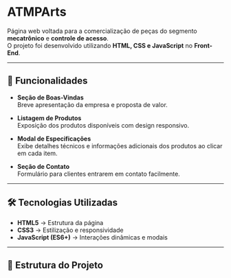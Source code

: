 # ATMPArts

Página web voltada para a comercialização de peças do segmento **mecatrônico** e **controle de acesso**.  
O projeto foi desenvolvido utilizando **HTML, CSS e JavaScript** no **Front-End**.

---

## 🚀 Funcionalidades

- **Seção de Boas-Vindas**  
  Breve apresentação da empresa e proposta de valor.

- **Listagem de Produtos**  
  Exposição dos produtos disponíveis com design responsivo.

- **Modal de Especificações**  
  Exibe detalhes técnicos e informações adicionais dos produtos ao clicar em cada item.

- **Seção de Contato**  
  Formulário para clientes entrarem em contato facilmente.

---

## 🛠️ Tecnologias Utilizadas

- **HTML5** → Estrutura da página  
- **CSS3** → Estilização e responsividade  
- **JavaScript (ES6+)** → Interações dinâmicas e modais  

---

## 📂 Estrutura do Projeto


